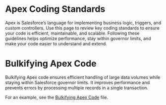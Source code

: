 
# Apex Coding Standards

Apex is Salesforce’s language for implementing business logic, triggers, and custom controllers. Use this page to review key coding standards to ensure your code is efficient, maintainable, and scalable. Following these guidelines helps optimize performance, stay within governor limits, and make your code easier to understand and extend.

# Bulkifying Apex Code

Bulkifying Apex code ensures efficient handling of large data volumes while staying within Salesforce governor limits. It improves performance and prevents errors by processing multiple records in a single transaction.

For an example, see the [Bulkifying Apex Code](../Apex_Standards/Exsamples.js) file.
